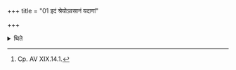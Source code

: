+++
title = "01 इदं श्रेयोऽवसानं यदागां"

+++

<details><summary>थिते</summary>

1. Having reached the place where he had intended to go or having returned to his own place the sacrificer offers a libation of ghee in the Āhavanīya with idaṁ śreyovasānam...[^1]  


[^1]: Cp. AV XIX.14.1.
</details>
